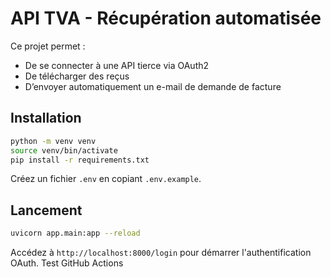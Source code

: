 
# API TVA - Récupération automatisée

Ce projet permet :
- De se connecter à une API tierce via OAuth2
- De télécharger des reçus
- D’envoyer automatiquement un e-mail de demande de facture

## Installation

```bash
python -m venv venv
source venv/bin/activate
pip install -r requirements.txt
```

Créez un fichier `.env` en copiant `.env.example`.

## Lancement

```bash
uvicorn app.main:app --reload
```

Accédez à `http://localhost:8000/login` pour démarrer l'authentification OAuth.
Test GitHub Actions
